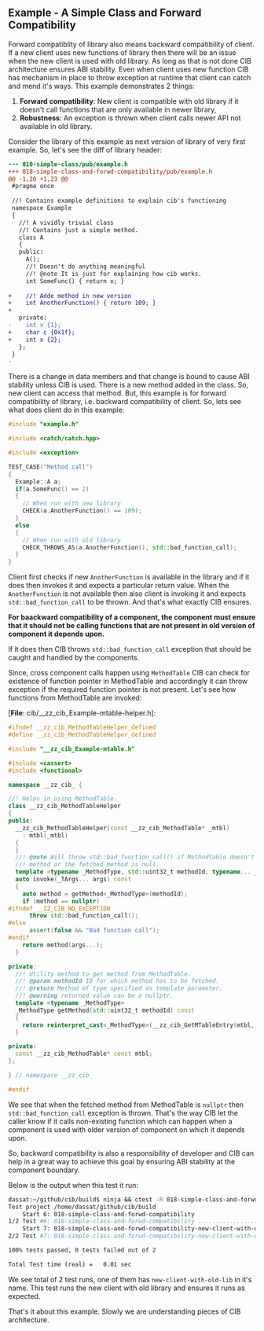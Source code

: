 ## Example - A Simple Class and Forward Compatibility

Forward compatiblity of library also means backward compatibility of client. If a new client uses new functions of library then there will be an issue when the new client is used with old library. As long as that is not done CIB architecture ensures ABI stability. Even when client uses new function CIB has mechanism in place to throw exception at runtime that client can catch and mend it's ways. This example demonstrates 2 things:
 1. **Forward compatibility**: New client is compatible with old library if it doesn't call functions that are only available in newer library,
 2. **Robustness**: An exception is thrown when client calls newer API not available in old library.

Consider the library of this example as next version of library of very first example. So, let's see the diff of library header:

```diff
--- 010-simple-class/pub/example.h
+++ 018-simple-class-and-forwd-compatibility/pub/example.h
@@ -1,20 +1,23 @@
 #pragma once
 
 //! Contains example definitions to explain cib's functioning
 namespace Example
 {
   //! A vividly trivial class
   //! Contains just a simple method.
   class A
   {
   public:
     A();
     //! Doesn't do anything meaningful
     //! @note It is just for explaining how cib works.
     int SomeFunc() { return x; }
     
+    //! Adde method in new version
+    int AnotherFunction() { return 109; }
+    
   private:
-    int x {1};
+    char c {0x1f};
+    int x {2};
   };
 }
-

```

There is a change in data members and that change is bound to cause ABI stability unless CIB is used. There is a new method added in the class. So, new client can access that method. But, this example is for forward compatibility of library, i.e. backward compatibility of client. So, lets see what does client do in this example:

```c++
#include "example.h"

#include <catch/catch.hpp>

#include <exception>

TEST_CASE("Method call")
{
  Example::A a;
  if(a.SomeFunc() == 2)
  {
    // When run with new library
    CHECK(a.AnotherFunction() == 109);
  }
  else
  {
    // When run with old library
    CHECK_THROWS_AS(a.AnotherFunction(), std::bad_function_call);
  }
}

```

Client first checks if new `AnotherFunction` is available in the library and if it does then invokes it and expects a particular return value. When the `AnotherFunction` is not available then also client is invoking it and expects `std::bad_function_call` to be thrown. And that's what exactly CIB ensures.

**For baackward compatibility of a component, the component must ensure that it should not be calling functions that are not present in old version of component it depends upon.**

If it does then CIB throws `std::bad_function_call` exception that should be caught and handled by the components.

Since, cross component calls happen using `MethodTable` CIB can check for existence of function pointer in MethodTable and accordingly it can throw exception if the required function pointer is not present. Let's see how functions from MethodTable are invoked:

[**File**: cib/__zz_cib_Example-mtable-helper.h]:

```c++
#ifndef __zz_cib_MethodTableHelper_defined
#define __zz_cib_MethodTableHelper_defined

#include "__zz_cib_Example-mtable.h"

#include <cassert>
#include <functional>

namespace __zz_cib_ {

//! Helps in using MethodTable.
class __zz_cib_MethodTableHelper
{
public:
  __zz_cib_MethodTableHelper(const __zz_cib_MethodTable* _mtbl)
    : mtbl(_mtbl)
  {
  }
  //! @note Will throw std::bad_function_call() if MethodTable doesn't contain
  //! method or the fetched method is null.
  template <typename _MethodType, std::uint32_t methodId, typename... _TArgs>
  auto invoke(_TArgs... args) const
  {
    auto method = getMethod<_MethodType>(methodId);
    if (method == nullptr)
#ifndef __ZZ_CIB_NO_EXCEPTION
      throw std::bad_function_call();
#else
      assert(false && "Bad function call");
#endif
    return method(args...);
  }

private:
  //! Utility method to get method from MethodTable.
  //! @param methodId ID for which method has to be fetched.
  //! @return Method of type specified as template parameter.
  //! @warning returned value can be a nullptr.
  template <typename _MethodType>
  _MethodType getMethod(std::uint32_t methodId) const
  {
    return reinterpret_cast<_MethodType>(__zz_cib_GetMTableEntry(mtbl, methodId));
  }

private:
  const __zz_cib_MethodTable* const mtbl;
};

} // namespace __zz_cib_

#endif

```

We see that when the fetched method from MethodTable is `nullptr` then `std::bad_function_call` exception is thrown. That's the way CIB let the caller know if it calls non-existing function which can happen when a component is used with older version of component on which it depends upon.

So, backward compatibility is also a responsibility of developer and CIB can help in a great way to achieve this goal by ensuring ABI stability at the component boundary.

Below is the output when this test it run:

```sh
dassat:~/github/cib/build$ ninja && ctest -R 018-simple-class-and-forwd-compatibility
Test project /home/dassat/github/cib/build
    Start 6: 018-simple-class-and-forwd-compatibility
1/2 Test #6: 018-simple-class-and-forwd-compatibility ...........................   Passed    0.00 sec
    Start 7: 018-simple-class-and-forwd-compatibility-new-client-with-old-lib
2/2 Test #7: 018-simple-class-and-forwd-compatibility-new-client-with-old-lib ...   Passed    0.00 sec

100% tests passed, 0 tests failed out of 2

Total Test time (real) =   0.01 sec
```

We see total of 2 test runs, one of them has `new-client-with-old-lib` in it's name. This test runs the new client with old library and ensures it runs as expected.

That's it about this example. Slowly we are understanding pieces of CIB architecture.

